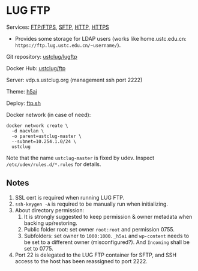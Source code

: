 # LUG FTP

Services: [FTP/FTPS](ftp://ftp.lug.ustc.edu.cn), [SFTP](sftp://ftp.lug.ustc.edu.cn), [HTTP](http://ftp.lug.ustc.edu.cn), [HTTPS](https://ftp.lug.ustc.edu.cn)

- Provides some storage for LDAP users (works like home.ustc.edu.cn: `https://ftp.lug.ustc.edu.cn/~username/`).

Git repository: [ustclug/lugftp](https://github.com/ustclug/lugftp)

Docker Hub: [ustclug/ftp](https://hub.docker.com/r/ustclug/ftp/)

Server: vdp.s.ustclug.org (management ssh port 2222)

Theme: [h5ai](https://larsjung.de/h5ai/)

Deploy: [ftp.sh](https://github.com/ustclug/docker-run-script/blob/master/ftp/ftp.sh)

Docker network (in case of need):

```shell
docker network create \
  -d macvlan \
  -o parent=ustclug-master \
  --subnet=10.254.1.0/24 \
  ustclug
```

Note that the name `ustclug-master` is fixed by udev.
Inspect `/etc/udev/rules.d/*.rules` for details.

## Notes

1.  SSL cert is required when running LUG FTP.
2.  `ssh-keygen -A` is required to be manually run when initializing.
3.  About directory permission:
    1. It is strongly suggested to keep permission & owner metadata when backing up/restoring.
    2. Public folder root: set owner `root:root` and permission 0755.
    3. Subfolders: set owner to `1000:1000`. `_h5ai` and `wp-content` needs to be set to a different owner (misconfigured?). And `Incoming` shall be set to 0775.
4.  Port 22 is delegated to the LUG FTP container for SFTP, and SSH access to the host has been reassigned to port 2222.
